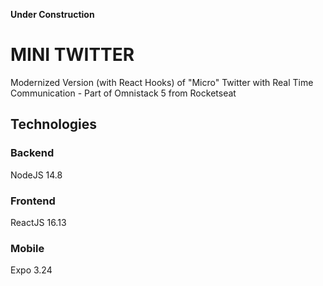 **Under Construction**

# MINI TWITTER
Modernized Version (with React Hooks) of "Micro" Twitter with Real Time Communication - Part of Omnistack 5 from Rocketseat

## Technologies

### Backend
NodeJS 14.8

### Frontend
ReactJS 16.13

### Mobile
Expo 3.24
